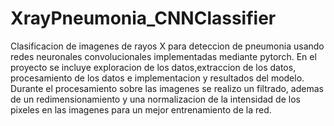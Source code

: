 # XrayPneumonia_CNNClassifier
Clasificacion de imagenes de rayos X para deteccion de pneumonia usando redes neuronales convolucionales implementadas mediante pytorch.
En el proyecto se incluye exploracion de los datos,extraccion de los datos, procesamiento de los datos e implementacion y resultados del modelo.
Durante el procesamiento sobre las imagenes se realizo un filtrado, ademas de un redimensionamiento y una normalizacion de la intensidad de los pixeles en las imagenes
para un mejor entrenamiento de la red.
